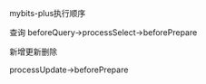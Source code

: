 mybits-plus执行顺序



查询
beforeQuery->processSelect->beforePrepare



新增更新删除


processUpdate->beforePrepare





